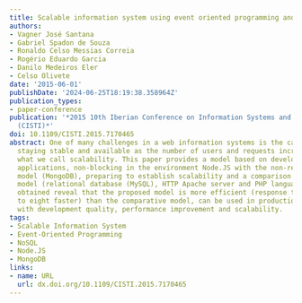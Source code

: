 ```yaml
---
title: Scalable information system using event oriented programming and NoSQL
authors:
- Vagner José Santana
- Gabriel Spadon de Souza
- Ronaldo Celso Messias Correia
- Rogério Eduardo Garcia
- Danilo Medeiros Eler
- Celso Olivete
date: '2015-06-01'
publishDate: '2024-06-25T18:19:38.358964Z'
publication_types:
- paper-conference
publication: '*2015 10th Iberian Conference on Information Systems and Technologies
  (CISTI)*'
doi: 10.1109/CISTI.2015.7170465
abstract: One of many challenges in a web information systems is the capability of
  staying stable and available as the number of users and requests increase rapidly,
  what we call scalability. This paper provides a model based on development of events-oriented
  applications, non-blocking in the environment Node.JS with the non-relational database
  model (MongoDB), preparing to establish scalability and a comparison with a traditional
  model (relational database (MySQL), HTTP Apache server and PHP language). The results
  obtained reveal that the proposed model is more efficient (response time of six
  to eight faster) than the comparative model, can be used in production environments
  with development quality, performance improvement and scalability.
tags:
- Scalable Information System
- Event-Oriented Programming
- NoSQL
- Node.JS
- MongoDB
links:
- name: URL
  url: dx.doi.org/10.1109/CISTI.2015.7170465
---
```

